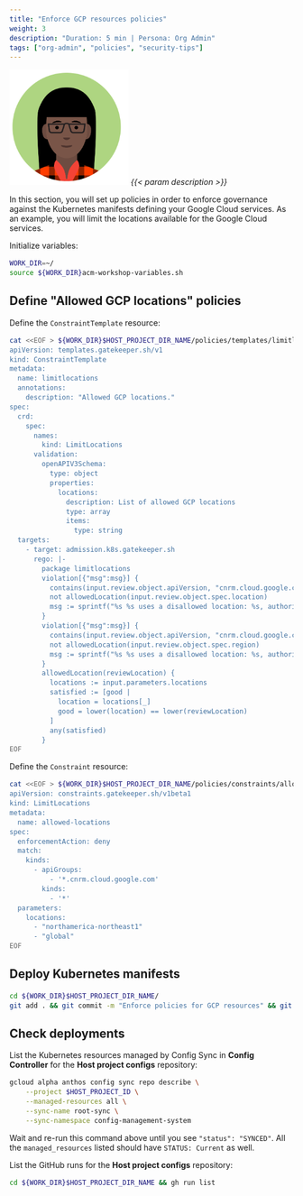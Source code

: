 ```yaml
---
title: "Enforce GCP resources policies"
weight: 3
description: "Duration: 5 min | Persona: Org Admin"
tags: ["org-admin", "policies", "security-tips"]
---
```

![Org Admin](/images/org-admin.png)
_{{< param description >}}_

In this section, you will set up policies in order to enforce governance against the Kubernetes manifests defining your Google Cloud services. As an example, you will limit the locations available for the Google Cloud services.

Initialize variables:
```Bash
WORK_DIR=~/
source ${WORK_DIR}acm-workshop-variables.sh
```

## Define "Allowed GCP locations" policies

Define the `ConstraintTemplate` resource:
```Bash
cat <<EOF > ${WORK_DIR}$HOST_PROJECT_DIR_NAME/policies/templates/limitlocations.yaml
apiVersion: templates.gatekeeper.sh/v1
kind: ConstraintTemplate
metadata:
  name: limitlocations
  annotations:
    description: "Allowed GCP locations."
spec:
  crd:
    spec:
      names:
        kind: LimitLocations
      validation:
        openAPIV3Schema:
          type: object
          properties:
            locations:
              description: List of allowed GCP locations
              type: array
              items:
                type: string
  targets:
    - target: admission.k8s.gatekeeper.sh
      rego: |-
        package limitlocations
        violation[{"msg":msg}] {
          contains(input.review.object.apiVersion, "cnrm.cloud.google.com")
          not allowedLocation(input.review.object.spec.location)
          msg := sprintf("%s %s uses a disallowed location: %s, authorized locations are: %s", [input.review.object.kind, input.review.object.metadata.name, input.review.object.spec.location, input.parameters.locations])
        }
        violation[{"msg":msg}] {
          contains(input.review.object.apiVersion, "cnrm.cloud.google.com")
          not allowedLocation(input.review.object.spec.region)
          msg := sprintf("%s %s uses a disallowed location: %s, authorized locations are: %s", [input.review.object.kind, input.review.object.metadata.name, input.review.object.spec.region, input.parameters.locations])
        }
        allowedLocation(reviewLocation) {
          locations := input.parameters.locations
          satisfied := [good |
            location = locations[_]
            good = lower(location) == lower(reviewLocation)
          ]
          any(satisfied)
        }
EOF
```

Define the `Constraint` resource:
```Bash
cat <<EOF > ${WORK_DIR}$HOST_PROJECT_DIR_NAME/policies/constraints/allowed-locations.yaml
apiVersion: constraints.gatekeeper.sh/v1beta1
kind: LimitLocations
metadata:
  name: allowed-locations
spec:
  enforcementAction: deny
  match:
    kinds:
      - apiGroups:
          - '*.cnrm.cloud.google.com'
        kinds:
          - '*'
  parameters:
    locations:
      - "northamerica-northeast1"
      - "global"
EOF
```

## Deploy Kubernetes manifests

```Bash
cd ${WORK_DIR}$HOST_PROJECT_DIR_NAME/
git add . && git commit -m "Enforce policies for GCP resources" && git push origin main
```

## Check deployments

List the Kubernetes resources managed by Config Sync in **Config Controller** for the **Host project configs** repository:
```Bash
gcloud alpha anthos config sync repo describe \
    --project $HOST_PROJECT_ID \
    --managed-resources all \
    --sync-name root-sync \
    --sync-namespace config-management-system
```
Wait and re-run this command above until you see `"status": "SYNCED"`. All the `managed_resources` listed should have `STATUS: Current` as well.

List the GitHub runs for the **Host project configs** repository:
```Bash
cd ${WORK_DIR}$HOST_PROJECT_DIR_NAME && gh run list
```